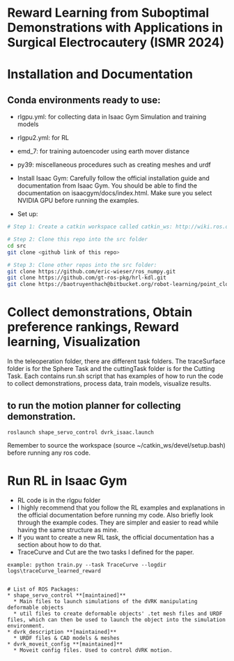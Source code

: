 Reward Learning from Suboptimal Demonstrations with Applications in Surgical Electrocautery (ISMR 2024)
====================

# Installation and Documentation
## Conda environments ready to use:
* rlgpu.yml: for collecting data in Isaac Gym Simulation and training models
* rlgpu2.yml: for RL
* emd_7: for training autoencoder using earth mover distance
* py39: miscellaneous procedures such as creating meshes and urdf

* Install Isaac Gym: Carefully follow the official installation guide and documentation from Isaac Gym. You should be able to find the documentation on isaacgym/docs/index.html. Make sure you select NVIDIA GPU before running the examples.
* Set up:
```sh
# Step 1: Create a catkin workspace called catkin_ws: http://wiki.ros.org/catkin/Tutorials/create_a_workspace

# Step 2: Clone this repo into the src folder
cd src
git clone <github link of this repo>

# Step 3: Clone other repos into the src folder:
git clone https://github.com/eric-wieser/ros_numpy.git
git clone https://github.com/gt-ros-pkg/hrl-kdl.git
git clone https://baotruyenthach@bitbucket.org/robot-learning/point_cloud_segmentation.git
```
# Collect demonstrations, Obtain preference rankings, Reward learning, Visualization
In the teleoperation folder, there are different task folders. The traceSurface folder is for the Sphere Task and the cuttingTask folder is for the Cutting Task. Each contains run.sh script that has examples of how to run the code to collect demonstrations, process data, train models, visualize results. 

## to run the motion planner for collecting demonstration.
```
roslaunch shape_servo_control dvrk_isaac.launch
```
Remember to source the workspace (source ~/catkin_ws/devel/setup.bash) before running any ros code. 


# Run RL in Isaac Gym
* RL code is in the rlgpu folder
* I highly recommend that you follow the RL examples and explanations in the official documentation before running my code. Also briefly look through the example codes. They are simpler and easier to read while having the same structure as mine.
* If you want to create a new RL task, the official documentation has a section about how to do that.
* TraceCurve and Cut are the two tasks I defined for the paper.

```
example: python train.py --task TraceCurve --logdir logs\traceCurve_learned_reward
```

```

# List of ROS Packages:
* shape_servo_control **[maintained]**
  * Main files to launch simulations of the dVRK manipulating deformable objects
  * util files to create deformable objects' .tet mesh files and URDF files, which can then be used to launch the object into the simulation environment.
* dvrk_description **[maintained]**
  * URDF files & CAD models & meshes
* dvrk_moveit_config **[maintained]**
  * Moveit config files. Used to control dVRK motion.

